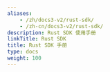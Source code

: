 ```yaml
---
aliases:
    - /zh/docs3-v2/rust-sdk/
    - /zh-cn/docs3-v2/rust-sdk/
description: Rust SDK 使用手册
linkTitle: Rust SDK
title: Rust SDK 手册
type: docs
weight: 100
---
```

